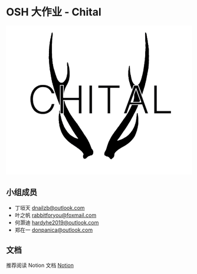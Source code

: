 
# OSH 大作业 - Chital

![logo](assets/logoChital.png)


## 小组成员

* 丁垣天 dnailzb@outlook.com
* 叶之帆 rabbitforyou@foxmail.com
* 何灏迪 hardyhe2019@outlook.com
* 郑在一 donpanica@outlook.com

## 文档

推荐阅读 Notion 文档 [Notion](https://www.notion.so/oshchital/RVisor-Developing-Wiki-d3f127a7d0f0405f8486f74e5ce29987)